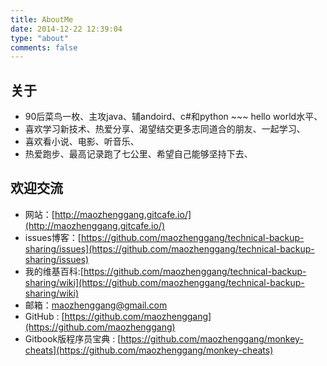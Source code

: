 ```yaml
---
title: AboutMe
date: 2014-12-22 12:39:04
type: "about"
comments: false
---
```


## 关于

* 90后菜鸟一枚、主攻java、辅andoird、c#和python ~~~ hello world水平、
* 喜欢学习新技术、热爱分享、渴望结交更多志同道合的朋友、一起学习、
* 喜欢看小说、电影、听音乐、
* 热爱跑步、最高记录跑了七公里、希望自己能够坚持下去、

## 欢迎交流

* 网站：[http://maozhenggang.gitcafe.io/](http://maozhenggang.gitcafe.io/)
* issues博客：[https://github.com/maozhenggang/technical-backup-sharing/issues](https://github.com/maozhenggang/technical-backup-sharing/issues)
* 我的维基百科:[https://github.com/maozhenggang/technical-backup-sharing/wiki](https://github.com/maozhenggang/technical-backup-sharing/wiki)
* 邮箱：[maozhenggang@gmail.com](maozhenggang@gmail.com)
* GitHub : [https://github.com/maozhenggang](https://github.com/maozhenggang)
* Gitbook版程序员宝典 : [https://github.com/maozhenggang/monkey-cheats](https://github.com/maozhenggang/monkey-cheats)